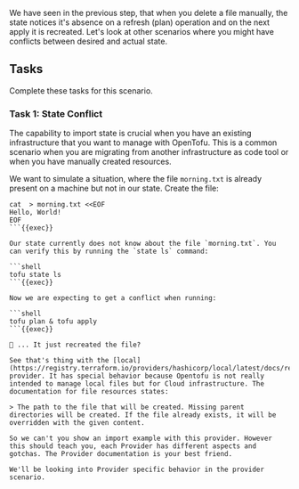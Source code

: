 We have seen in the previous step, that when you delete a file manually, the state notices it's absence on a refresh (plan) operation and on the next apply it is recreated. Let's look at other scenarios where you might have conflicts between desired and actual state. 

## Tasks

Complete these tasks for this scenario.

### Task 1: State Conflict

The capability to import state is crucial when you have an existing infrastructure that you want to manage with OpenTofu. This is a common scenario when you are migrating from another infrastructure as code tool or when you have manually created resources.

We want to simulate a situation, where the file `morning.txt` is already present on a machine but not in our state. Create the file:

```shell
cat  > morning.txt <<EOF
Hello, World!
EOF
```{{exec}}

Our state currently does not know about the file `morning.txt`. You can verify this by running the `state ls` command:

```shell
tofu state ls
```{{exec}}

Now we are expecting to get a conflict when running:

```shell
tofu plan & tofu apply
```{{exec}}

🤔 ... It just recreated the file?

See that's thing with the [local](https://registry.terraform.io/providers/hashicorp/local/latest/docs/resources/sensitive_file) provider. It has special behavior because Opentofu is not really intended to manage local files but for Cloud infrastructure. The documentation for file resources states:

> The path to the file that will be created. Missing parent directories will be created. If the file already exists, it will be overridden with the given content.

So we can't you show an import example with this provider. However this should teach you, each Provider has different aspects and gotchas. The Provider documentation is your best friend. 

We'll be looking into Provider specific behavior in the provider scenario.




  
